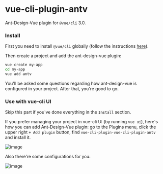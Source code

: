 # vue-cli-plugin-antv
Ant-Design-Vue plugin for `@vue/cli` 3.0.

### Install

First you need to install `@vue/cli` globally (follow the instructions [here](https://cli.vuejs.org/)).

Then create a project and add the ant-design-vue plugin:

```bash
vue create my-app
cd my-app
vue add antv
```

You'll be asked some questions regarding how ant-design-vue is configured in your project. After that, you're good to go.
 
### Use with vue-cli UI

Skip this part if you've done everything in the `Install` section.

If you prefer managing your project in vue-cli UI (by running `vue ui`), here's how you can add Ant-Design-Vue plugin: go to the Plugins menu, click the upper right `+ Add plugin` button, find `vue-cli-plugin-vue-cli-plugin-antv` and install it.

![image](https://user-images.githubusercontent.com/4122593/50544833-0b156280-0c3d-11e9-8c9f-34b6602b66f5.png)

Also there're some configurations for you.

![image](https://user-images.githubusercontent.com/4122593/50544839-4c0d7700-0c3d-11e9-99ba-148ff41720e5.png)